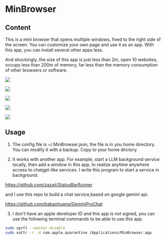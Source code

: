 # MinBrowser

## Content

This is a mini browser that opens multiple windows, fixed to the right side of the screen. You can customize your own page and use it as an app. With this app, you can install several other apps less. 

And shockingly, the size of this app is just less than 2m, open 10 websites, occupy less than 200m of memory, far less than the memory consumption of other browsers or software.

![](images/image1.png)


![](images/image2.png)


![](images/image3.png)


![](images/image4.png)


![](images/image5.png)


## Usage

1. The config file is ~/.MinBrowser.json, the file is in you home directory. You can modify it with a backup. Copy to your home dirctory.

2. It works with another app. For example,  start a LLM background service locally, then add a window in this app, to realize anytime anywhere access to chatgpt-like services.
I write this program to start a service in background.

https://github.com/zazaji/StatusBarRunner

and I use this repo to build a chat service,based on google gemini api.

https://github.com/babaohuang/GeminiProChat


3. I don't have an apple developer ID  and this app is not signed, you can use the following terminal commands to be able to use this app.

```bash
sudo spctl --master-disable
sudo xattr -r -d com.apple.quarantine /Applications/MinBrowser.app
```


